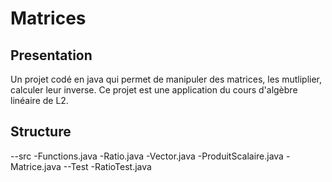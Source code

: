 # Matrices

## Presentation

Un projet codé en java qui permet de manipuler des matrices, les mutliplier, calculer leur inverse.
Ce projet est une application du cours d'algèbre linéaire de L2.


## Structure

--src
    -Functions.java
    -Ratio.java
    -Vector.java
    -ProduitScalaire.java
    -Matrice.java
--Test
    -RatioTest.java

